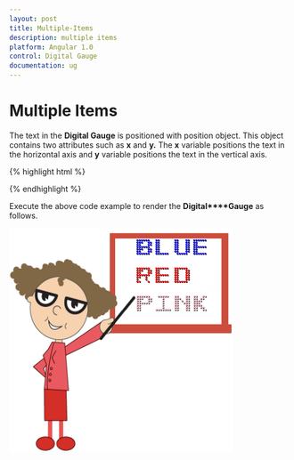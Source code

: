 ```yaml
---
layout: post
title: Multiple-Items
description: multiple items 
platform: Angular 1.0
control: Digital Gauge
documentation: ug
---
```


# Multiple Items 

The text in the **Digital Gauge** is positioned with position object. This object contains two attributes such as **x** and **y.** The **x** variable positions the text in the horizontal axis and **y** variable positions the text in the vertical axis.

{% highlight html %}

<html xmlns="http://www.w3.org/1999/xhtml" lang="en" ng-app="DigitalGaugeApp">
    <head>
        <title>Essential Studio for AngularJS: DigitalGauge</title>
        <!--CSS and Script file References -->
    </head>
    <body ng-controller="DigitalGaugeCtrl">
        <div id="digitalframe">
                 <ej-digitalgauge e-width="1350" e-height="400" e-frame-backgroundimageurl="Board1.png" >
                 <e-items>
                 <e-item e-value="BLUE" e-segmentsettings-color="blue" e-position-x="90" e-position-y="0">
                 </e-item>
                 <e-item e-value="RED" e-segmentsettings-color="red" e-position-x="90" e-position-y="15">
                 </e-item>
                 <e-item e-value="PINK" e-segmentsettings-color="pink" e-position-x="90" e-position-y="30">
                 </e-item>
                 </e-items>
                 </ej-digitalgauge>
        </div>
        <script>
        angular.module('DigitalGaugeApp', ['ejangular'])
        .controller('DigitalGaugeCtrl', function ($scope) {
         });
    </script>
    </body>
</html>



{% endhighlight %}

Execute the above code example to render the **Digital****Gauge** as follows.

![](Multiple-Items_images/Multiple-Items_img1.png)

